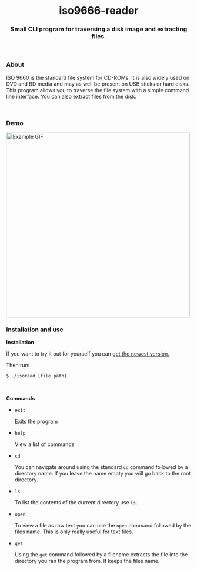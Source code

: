 <br>
<div align="center">
  <h1 align="center">iso9666-reader</h1>
  <h3 align="center">Small CLI program for traversing a disk image and extracting files.</h3>
</div>
<br>

### About

ISO 9660 is the standard file system for CD-ROMs. It is also widely used on DVD and BD media and may as well be present on USB sticks or hard disks. This program allows you to traverse the file system with a simple command line interface. You can also extract files from the disk.

<br>

### Demo

<img src=".github/example.gif" alt="Example GIF" width="500">

<br>

### Installation and use

**Installation**

If you want to try it out for yourself you can [get the newest version.](https://github.com/jesperkha/iso9660-reader/releases/tag/v1.0.0)

Then run:

```console
$ ./isoread [file path]
```

<br>

**Commands**

- `exit`

  Exits the program

- `help`

  View a list of commands

- `cd`

  You can navigate around using the standard `cd` command followed by a directory name. If you leave the name empty you will go back to the root directory.

- `ls`

  To list the contents of the current directory use `ls`.

- `open`

  To view a file as raw text you can use the `open` command followed by the files name. This is only really useful for text files.

- `get`

  Using the `get` command followed by a filename extracts the file into the directory you ran the program from. It keeps the files name.
